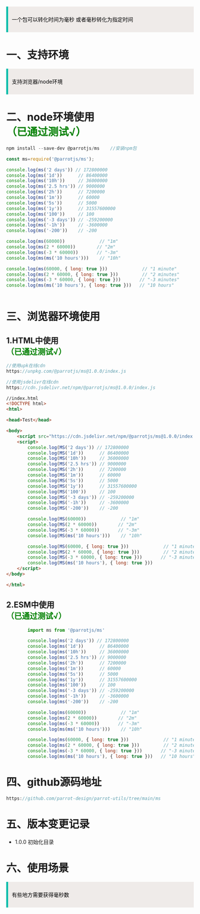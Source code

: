 <blockquote style='padding: 10px; font-size: 1em; margin: 1em 0px; color: rgb(0, 0, 0); border-left: 5px solid rgba(0,189,170,1); background: rgb(239, 235, 233);line-height:1.5;'>
 
一个包可以转化时间为毫秒 或者毫秒转化为指定时间
    
</blockquote>

# 一、支持环境

<blockquote style='padding: 10px; font-size: 1em; margin: 1em 0px; color: rgb(0, 0, 0); border-left: 5px solid rgba(0,189,170,1); background: rgb(239, 235, 233);line-height:1.5;'>
 
支持浏览器/node环境
    
</blockquote>

# 二、node环境使用 <div style="color:green">（已通过测试√）</div>

```js
npm install --save-dev @parrotjs/ms    //安装npm包
```

```js
const ms=require('@parrotjs/ms'); 

console.log(ms('2 days')) // 172800000
console.log(ms('1d'))      // 86400000
console.log(ms('10h'))     // 36000000
console.log(ms('2.5 hrs')) // 9000000
console.log(ms('2h'))      // 7200000
console.log(ms('1m'))      // 60000
console.log(ms('5s'))      // 5000
console.log(ms('1y'))      // 31557600000
console.log(ms('100'))     // 100
console.log(ms('-3 days')) // -259200000
console.log(ms('-1h'))     // -3600000
console.log(ms('-200'))    // -200

console.log(ms(60000))             // "1m"
console.log(ms(2 * 60000))        // "2m"
console.log(ms(-3 * 60000))       // "-3m"
console.log(ms(ms('10 hours')))    // "10h"

console.log(ms(60000, { long: true }))             // "1 minute"
console.log(ms(2 * 60000, { long: true }))         // "2 minutes"
console.log(ms(-3 * 60000, { long: true }))       // "-3 minutes"
console.log(ms(ms('10 hours'), { long: true }))   // "10 hours"
 
```  


# 三、浏览器环境使用

## 1.HTML中使用 <div style="color:green">（已通过测试√）</div>

```js
//使用upk在线cdn
https://unpkg.com/@parrotjs/ms@1.0.0/index.js
```


```js
//使用jsdelivr在线cdn
https://cdn.jsdelivr.net/npm/@parrotjs/ms@1.0.0/index.js
```


```html
//index.html
<!DOCTYPE html>
<html>

<head>Test</head>

<body>
    <script src="https://cdn.jsdelivr.net/npm/@parrotjs/ms@1.0.0/index.js"></script>
    <script>  
        console.log(MS('2 days')) // 172800000
        console.log(MS('1d'))      // 86400000
        console.log(MS('10h'))     // 36000000
        console.log(MS('2.5 hrs')) // 9000000
        console.log(MS('2h'))      // 7200000
        console.log(MS('1m'))      // 60000
        console.log(MS('5s'))      // 5000
        console.log(MS('1y'))      // 31557600000
        console.log(MS('100'))     // 100
        console.log(MS('-3 days')) // -259200000
        console.log(MS('-1h'))     // -3600000
        console.log(MS('-200'))    // -200

        console.log(MS(60000))             // "1m"
        console.log(MS(2 * 60000))        // "2m"
        console.log(MS(-3 * 60000))       // "-3m"
        console.log(MS(ms('10 hours')))    // "10h"

        console.log(MS(60000, { long: true }))             // "1 minute"
        console.log(MS(2 * 60000, { long: true }))         // "2 minutes"
        console.log(MS(-3 * 60000, { long: true }))       // "-3 minutes"
        console.log(MS(ms('10 hours'), { long: true }))  
    </script>
</body>

</html>
``` 

## 2.ESM中使用<div style="color:green">（已通过测试√）</div>

```js
        import ms from '@parrotjs/ms' 

        console.log(ms('2 days')) // 172800000
        console.log(ms('1d'))      // 86400000
        console.log(ms('10h'))     // 36000000
        console.log(ms('2.5 hrs')) // 9000000
        console.log(ms('2h'))      // 7200000
        console.log(ms('1m'))      // 60000
        console.log(ms('5s'))      // 5000
        console.log(ms('1y'))      // 31557600000
        console.log(ms('100'))     // 100
        console.log(ms('-3 days')) // -259200000
        console.log(ms('-1h'))     // -3600000
        console.log(ms('-200'))    // -200

        console.log(ms(60000))             // "1m"
        console.log(ms(2 * 60000))        // "2m"
        console.log(ms(-3 * 60000))       // "-3m"
        console.log(ms(ms('10 hours')))    // "10h"

        console.log(ms(60000, { long: true }))             // "1 minute"
        console.log(ms(2 * 60000, { long: true }))         // "2 minutes"
        console.log(ms(-3 * 60000, { long: true }))       // "-3 minutes"
        console.log(ms(ms('10 hours'), { long: true }))   // "10 hours" 
```

# 四、github源码地址

```js
https://github.com/parrot-design/parrot-utils/tree/main/ms
```
# 五、版本变更记录

+ 1.0.0 初始化目录  

# 六、使用场景

<blockquote style='padding: 10px; font-size: 1em; margin: 1em 0px; color: rgb(0, 0, 0); border-left: 5px solid rgba(0,189,170,1); background: rgb(239, 235, 233);line-height:1.5;'>

有些地方需要获得毫秒数
    
</blockquote>